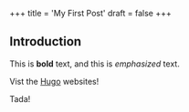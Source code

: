 +++
title = 'My First Post'
draft = false
+++
## Introduction

This is **bold** text, and this is *emphasized* text.

Vist the [Hugo](https://gohugo.io) websites!

Tada!